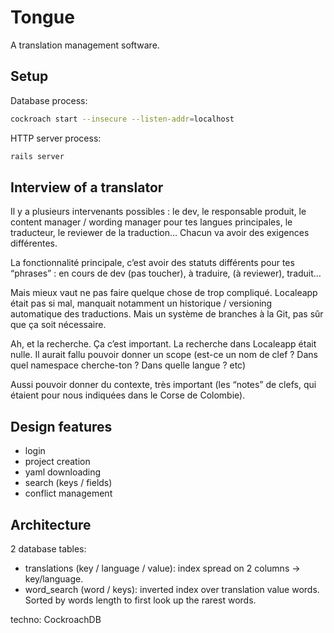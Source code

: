 # Tongue

A translation management software.

## Setup

Database process:

```bash
cockroach start --insecure --listen-addr=localhost
```

HTTP server process:

```bash
rails server
```

## Interview of a translator

Il y a plusieurs intervenants possibles : le dev, le responsable produit, le content manager / wording manager pour tes langues principales, le traducteur, le reviewer de la traduction… Chacun va avoir des exigences différentes.

La fonctionnalité principale, c’est avoir des statuts différents pour tes “phrases” : en cours de dev (pas toucher), à traduire, (à reviewer), traduit…

Mais mieux vaut ne pas faire quelque chose de trop compliqué. Localeapp était pas si mal, manquait notamment un historique / versioning automatique des traductions. Mais un système de branches à la Git, pas sûr que ça soit nécessaire.

Ah, et la recherche. Ça c’est important. La recherche dans Localeapp était nulle. Il aurait fallu pouvoir donner un scope (est-ce un nom de clef ? Dans quel namespace cherche-ton ? Dans quelle langue ? etc)

Aussi pouvoir donner du contexte, très important (les “notes” de clefs, qui étaient pour nous indiquées dans le Corse de Colombie).

## Design features

- login
- project creation
- yaml downloading
- search (keys / fields)
- conflict management

## Architecture

2 database tables:

- translations (key / language / value): index spread on 2 columns -> key/language.
- word_search (word / keys): inverted index over translation value words. Sorted by words length to first look up the rarest words.

techno: CockroachDB
